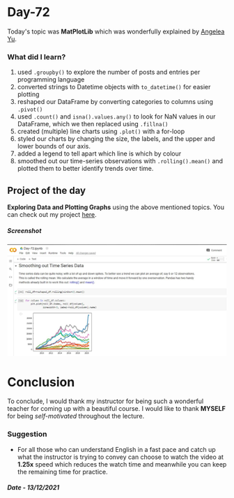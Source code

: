 # Day-72

 Today's topic was **MatPlotLib** which was wonderfully explained by  [Angelea Yu](https://www.udemy.com/user/4b4368a3-b5c8-4529-aa65-2056ec31f37e/). 

### What did I learn?

1. used `.groupby()` to explore the number of posts and entries per programming language
2. converted strings to Datetime objects with `to_datetime()` for easier plotting
3. reshaped our DataFrame by converting categories to columns using `.pivot()`
4. used `.count()` and `isna().values.any()` to look for NaN values in our DataFrame, which we then replaced using `.fillna()`
5. created (multiple) line charts using `.plot()` with a for-loop
6. styled our charts by changing the size, the labels, and the upper and lower bounds of our axis.
7. added a legend to tell apart which line is which by colour
8. smoothed out our time-series observations with `.rolling().mean()` and plotted them to better identify trends over time.

## Project of the day

**Exploring Data and Plotting Graphs** using the above mentioned topics. You can check out my project [here](https://drive.google.com/file/d/1B2AH_ZOwJpqmNIu0QQcmMsUvH7qVqhxH/view?usp=sharing).  

##### **Screenshot**

![Plots](images/d72.JPG)

# Conclusion

To conclude, I would thank my instructor for being such a wonderful teacher for coming up with a beautiful course. I would like to thank **MYSELF** for being _self-motivated_ throughout the lecture. 

### Suggestion

- For all those who can understand English in a fast pace and catch up what the instructor is trying to convey can choose to watch the video at **1.25x** speed which reduces the watch time and meanwhile you can keep the remaining time for practice.

##### Date - 13/12/2021
